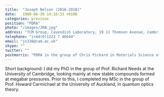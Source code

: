 ```yaml
---
title:  "Joseph Nelson (2016-2018)"
date:   1980-06-30 14:16:33 +0100
categories: previous
position: "PDRA"
photo: "/images/JRN.jpg"
address: "TCM Group, Cavendish Laboratory, 19 JJ Thomson Avenue, Cambridge, CB3 0HE"
telephone: "i+44(0)1223 7 46644"
email: "jn336@cam.ac.uk"
skype: ""
twitter: ""
postmorris: "PDRA in the group of Chris Pickard in Materials Science at the University of Cambridge"
---
```


Short background: I did my PhD in the group of Prof. Richard Needs at the University of Cambridge, looking mainly at new stable compounds formed at megabar pressures. Prior to this, I completed my MSc in the group of Prof. Howard Carmichael at the University of Auckland, in quantum optics theory.

